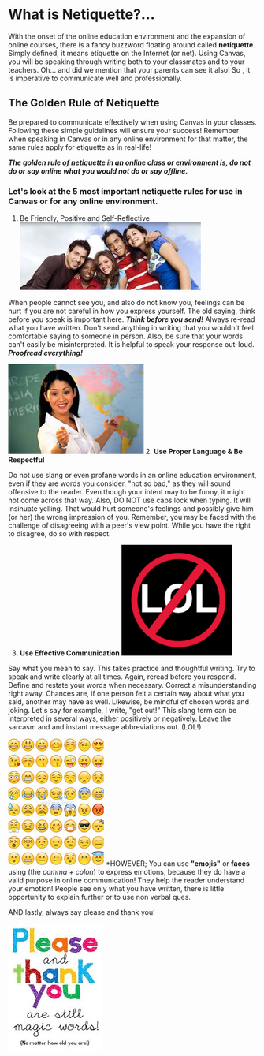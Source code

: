# What is Netiquette?...
With the onset of the online education environment and the expansion of online courses, there is a fancy buzzword floating around called **netiquette**. Simply defined, it means etiquette on the Internet (or net). Using Canvas, you will be speaking through writing both to your classmates and to your teachers. Oh... and did we mention that your parents can see it also! So , it is imperative to communicate well and professionally.

## The Golden Rule of Netiquette
Be prepared to communicate effectively when using Canvas in your classes. Following these simple guidelines will ensure your success!  Remember when speaking in Canvas or in any online environment for that matter, the same rules apply for etiquette as in real-life!

***The golden rule of netiquette in an online class or environment is, do not do or say online what you would not do or say offline.***


### Let's look at the 5 most important netiquette rules for use in Canvas or for any online environment.


1. Be Friendly, Positive and Self-Reflective       ![Image of a group of friends](https://github.com/Per-Scholas-Org/EUDS_A_PLUS_Tier1/blob/assets/friends1.jpg)


When people cannot see you, and also do not know you, feelings can be hurt if you are not careful in how you express yourself. The old saying, think before you speak is important here. ***Think before you send!*** Always re-read what you have written. Don't send anything in writing that you wouldn't feel comfortable saying to someone in person. Also, be sure that your words can't easily be misinterpreted. It is helpful to speak your response out-loud. ***Proofread everything!***

![Image of a Teacher.](https://github.com/Per-Scholas-Org/EUDS_A_PLUS_Tier1/blob/assets/teacher1.jpg) 
2. **Use Proper Language & Be Respectful**

Do not use slang or even profane words in an online education environment, even if they are words you consider, "not so bad," as they will sound offensive to the reader. Even though your intent may to be funny, it might not come across that way.  Also, DO NOT use caps lock when typing. It will insinuate yelling. That would hurt someone's feelings and possibly give him (or her) the wrong impression of you. Remember, you may be faced with the challenge of disagreeing with a peer's view point. While you have the right to disagree, do so with respect. 

3. **Use Effective Communication** ![Image indicating to not use emojis.](https://github.com/Per-Scholas-Org/EUDS_A_PLUS_Tier1/blob/assets/lol%20no.png)

Say what you mean to say. This takes practice and thoughtful writing. Try to speak and write clearly at all times. Again, reread before you respond. Define and restate your words when necessary. Correct a misunderstanding right away. Chances are, if one person felt a certain way about what you said, another may have as well. Likewise, be mindful of chosen words and joking. Let's say for example, I write, "get out!" This slang term can be interpreted in several ways, either positively or negatively. Leave the sarcasm and and instant message abbreviations out. (LOL!)



![Image of lots of emojis together.](https://github.com/Per-Scholas-Org/EUDS_A_PLUS_Tier1/blob/assets/emojis%201.jpg)
*HOWEVER; You can use **"emojis"** or **faces** using (the *comma + colon*) to express emotions, because they do have a valid purpose in online communication!  They help the reader understand your emotion! People see only what you have written, there is little opportunity to explain further or to use non verbal ques. 

 

AND lastly, always say please and thank you!

![Image of Please and Thank you.](https://github.com/Per-Scholas-Org/EUDS_A_PLUS_Tier1/blob/assets/please.jpg)

 
